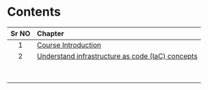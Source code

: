 # Contents

| **Sr NO** | Chapter                                       |
|:---------:|:----------------------------------------------|
|1| [Course Introduction](01-Course_Introduction) |
|2| [Understand infrastructure as code (IaC) concepts](02-Understand_infrastructure-as–code_(IaC)_concepts)                                          | 
||                                               |
||                                               |
||                                               |
||                                               |
||                                               |
||                                               |
||                                               |
||                                               |
